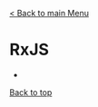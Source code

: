 [< Back to main Menu](https://github.com/gsoulie/Mobile-App-Development/blob/master/angular-formation.md)    

# RxJS

* [](#)         


[Back to top](#rxjs)
